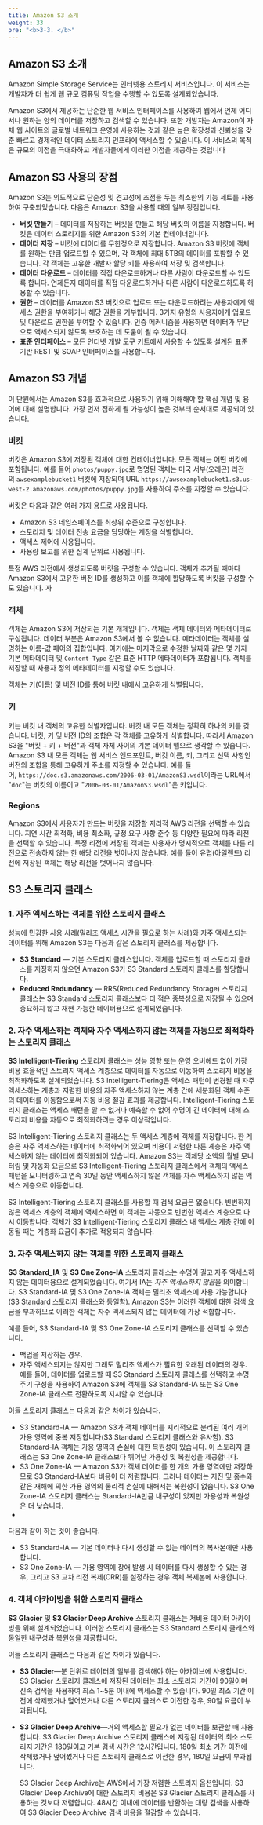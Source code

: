 ```yaml
---
title: Amazon S3 소개
weight: 33
pre: "<b>3-3. </b>"
---
```

## Amazon S3 소개

Amazon Simple Storage Service는 인터넷용 스토리지 서비스입니다. 이 서비스는 개발자가 더 쉽게 웹 규모 컴퓨팅 작업을 수행할 수 있도록 설계되었습니다.

Amazon S3에서 제공하는 단순한 웹 서비스 인터페이스를 사용하여 웹에서 언제 어디서나 원하는 양의 데이터를 저장하고 검색할 수 있습니다. 또한 개발자는 Amazon이 자체 웹 사이트의 글로벌 네트워크 운영에 사용하는 것과 같은 높은 확장성과 신뢰성을 갖춘 빠르고 경제적인 데이터 스토리지 인프라에 액세스할 수 있습니다. 이 서비스의 목적은 규모의 이점을 극대화하고 개발자들에게 이러한 이점을 제공하는 것입니다

## Amazon S3 사용의 장점

Amazon S3는 의도적으로 단순성 및 견고성에 초점을 두는 최소한의 기능 세트를 사용하여 구축되었습니다. 다음은 Amazon S3을 사용할 때의 일부 장점입니다.

- **버킷 만들기** – 데이터를 저장하는 버킷을 만들고 해당 버킷의 이름을 지정합니다. 버킷은 데이터 스토리지를 위한 Amazon S3의 기본 컨테이너입니다.
- **데이터 저장** – 버킷에 데이터를 무한정으로 저장합니다. Amazon S3 버킷에 객체를 원하는 만큼 업로드할 수 있으며, 각 객체에 최대 5TB의 데이터를 포함할 수 있습니다. 각 객체는 고유한 개발자 할당 키를 사용하여 저장 및 검색합니다.
- **데이터 다운로드** – 데이터를 직접 다운로드하거나 다른 사람이 다운로드할 수 있도록 합니다. 언제든지 데이터를 직접 다운로드하거나 다른 사람이 다운로드하도록 허용할 수 있습니다.
- **권한** – 데이터를 Amazon S3 버킷으로 업로드 또는 다운로드하려는 사용자에게 액세스 권한을 부여하거나 해당 권한을 거부합니다. 3가지 유형의 사용자에게 업로드 및 다운로드 권한을 부여할 수 있습니다. 인증 메커니즘을 사용하면 데이터가 무단으로 액세스되지 않도록 보호하는 데 도움이 될 수 있습니다.
- **표준 인터페이스** – 모든 인터넷 개발 도구 키트에서 사용할 수 있도록 설계된 표준 기반 REST 및 SOAP 인터페이스를 사용합니다.

## Amazon S3 개념

이 단원에서는 Amazon S3를 효과적으로 사용하기 위해 이해해야 할 핵심 개념 및 용어에 대해 설명합니다. 가장 먼저 접하게 될 가능성이 높은 것부터 순서대로 제공되어 있습니다.

### **버킷**

버킷은 Amazon S3에 저장된 객체에 대한 컨테이너입니다. 모든 객체는 어떤 버킷에 포함됩니다. 예를 들어 `photos/puppy.jpg`로 명명된 객체는 미국 서부(오레곤) 리전의 `awsexamplebucket1` 버킷에 저장되며 URL `https://awsexamplebucket1.s3.us-west-2.amazonaws.com/photos/puppy.jpg`를 사용하여 주소를 지정할 수 있습니다.

버킷은 다음과 같은 여러 가지 용도로 사용됩니다.

- Amazon S3 네임스페이스를 최상위 수준으로 구성합니다.
- 스토리지 및 데이터 전송 요금을 담당하는 계정을 식별합니다.
- 액세스 제어에 사용됩니다.
- 사용량 보고를 위한 집계 단위로 사용됩니다.

특정 AWS 리전에서 생성되도록 버킷을 구성할 수 있습니다. 객체가 추가될 때마다 Amazon S3에서 고유한 버전 ID를 생성하고 이를 객체에 할당하도록 버킷을 구성할 수도 있습니다. 자

### **객체**

객체는 Amazon S3에 저장되는 기본 개체입니다. 객체는 객체 데이터와 메타데이터로 구성됩니다. 데이터 부분은 Amazon S3에서 볼 수 없습니다. 메타데이터는 객체를 설명하는 이름-값 페어의 집합입니다. 여기에는 마지막으로 수정한 날짜와 같은 몇 가지 기본 메타데이터 및 `Content-Type` 같은 표준 HTTP 메타데이터가 포함됩니다. 객체를 저장할 때 사용자 정의 메타데이터를 지정할 수도 있습니다.

객체는 키(이름) 및 버전 ID를 통해 버킷 내에서 고유하게 식별됩니다.

### **키**

키는 버킷 내 객체의 고유한 식별자입니다. 버킷 내 모든 객체는 정확히 하나의 키를 갖습니다. 버킷, 키 및 버전 ID의 조합은 각 객체를 고유하게 식별합니다. 따라서 Amazon S3을 "버킷 + 키 + 버전"과 객체 자체 사이의 기본 데이터 맵으로 생각할 수 있습니다. Amazon S3 내 모든 객체는 웹 서비스 엔드포인트, 버킷 이름, 키, 그리고 선택 사항인 버전의 조합을 통해 고유하게 주소를 지정할 수 있습니다. 예를 들어, `https://doc.s3.amazonaws.com/2006-03-01/AmazonS3.wsdl`이라는 URL에서 "`doc`"는 버킷의 이름이고 "`2006-03-01/AmazonS3.wsdl`"은 키입니다.

### **Regions**

Amazon S3에서 사용자가 만드는 버킷을 저장할 지리적 AWS 리전을 선택할 수 있습니다. 지연 시간 최적화, 비용 최소화, 규정 요구 사항 준수 등 다양한 필요에 따라 리전을 선택할 수 있습니다. 특정 리전에 저장된 객체는 사용자가 명시적으로 객체를 다른 리전으로 전송하지 않는 한 해당 리전을 벗어나지 않습니다. 예를 들어 유럽(아일랜드) 리전에 저장된 객체는 해당 리전을 벗어나지 않습니다.

## S3 스토리지 클래스

### 1. 자주 액세스하는 객체를 위한 스토리지 클래스

성능에 민감한 사용 사례(밀리초 액세스 시간을 필요로 하는 사례)와 자주 액세스되는 데이터를 위해 Amazon S3는 다음과 같은 스토리지 클래스를 제공합니다.

- **S3 Standard** — 기본 스토리지 클래스입니다. 객체를 업로드할 때 스토리지 클래스를 지정하지 않으면 Amazon S3가 S3 Standard 스토리지 클래스를 할당합니다.
- **Reduced Redundancy** — RRS(Reduced Redundancy Storage) 스토리지 클래스는 S3 Standard 스토리지 클래스보다 더 적은 중복성으로 저장될 수 있으며 중요하지 않고 재현 가능한 데이터용으로 설계되었습니다.

### 2. 자주 액세스하는 객체와 자주 액세스하지 않는 객체를 자동으로 최적화하는 스토리지 클래스

**S3 Intelligent-Tiering** 스토리지 클래스는 성능 영향 또는 운영 오버헤드 없이 가장 비용 효율적인 스토리지 액세스 계층으로 데이터를 자동으로 이동하여 스토리지 비용을 최적화하도록 설계되었습니다. S3 Intelligent-Tiering은 액세스 패턴이 변경될 때 자주 액세스하는 계층과 저렴한 비용의 자주 액세스하지 않는 계층 간에 세분화된 객체 수준의 데이터를 이동함으로써 자동 비용 절감 효과를 제공합니다. Intelligent-Tiering 스토리지 클래스는 액세스 패턴을 알 수 없거나 예측할 수 없어 수명이 긴 데이터에 대해 스토리지 비용을 자동으로 최적화하려는 경우 이상적입니다.

S3 Intelligent-Tiering 스토리지 클래스는 두 액세스 계층에 객체를 저장합니다. 한 계층은 자주 액세스하는 데이터에 최적화되어 있으며 비용이 저렴한 다른 계층은 자주 액세스하지 않는 데이터에 최적화되어 있습니다. Amazon S3는 객체당 소액의 월별 모니터링 및 자동화 요금으로 S3 Intelligent-Tiering 스토리지 클래스에서 객체의 액세스 패턴을 모니터링하고 연속 30일 동안 액세스하지 않은 객체를 자주 액세스하지 않는 액세스 계층으로 이동합니다.

S3 Intelligent-Tiering 스토리지 클래스를 사용할 때 검색 요금은 없습니다. 빈번하지 않은 액세스 계층의 객체에 액세스하면 이 객체는 자동으로 빈번한 액세스 계층으로 다시 이동합니다. 객체가 S3 Intelligent-Tiering 스토리지 클래스 내 액세스 계층 간에 이동될 때는 계층화 요금이 추가로 적용되지 않습니다.

### 3. 자주 액세스하지 않는 객체를 위한 스토리지 클래스

**S3 Standard_IA** 및 **S3 One Zone-IA** 스토리지 클래스는 수명이 길고 자주 액세스하지 않는 데이터용으로 설계되었습니다. 여기서 IA는 *자주 액세스하지 않음*을 의미합니다. S3 Standard-IA 및 S3 One Zone-IA 객체는 밀리초 액세스에 사용 가능합니다(S3 Standard 스토리지 클래스와 동일함). Amazon S3는 이러한 객체에 대한 검색 요금을 부과하므로 이러한 객체는 자주 액세스되지 않는 데이터에 가장 적합합니다. 

예를 들어, S3 Standard-IA 및 S3 One Zone-IA 스토리지 클래스를 선택할 수 있습니다.

- 백업을 저장하는 경우.
- 자주 액세스되지는 않지만 그래도 밀리초 액세스가 필요한 오래된 데이터의 경우. 예를 들어, 데이터를 업로드할 때 S3 Standard 스토리지 클래스를 선택하고 수명 주기 구성을 사용하여 Amazon S3에 객체를 S3 Standard-IA 또는 S3 One Zone-IA 클래스로 전환하도록 지시할 수 있습니다.

이들 스토리지 클래스는 다음과 같은 차이가 있습니다.

- S3 Standard-IA — Amazon S3가 객체 데이터를 지리적으로 분리된 여러 개의 가용 영역에 중복 저장합니다(S3 Standard 스토리지 클래스와 유사함). S3 Standard-IA 객체는 가용 영역의 손실에 대한 복원성이 있습니다. 이 스토리지 클래스는 S3 One Zone-IA 클래스보다 뛰어난 가용성 및 복원성을 제공합니다.
- S3 One Zone-IA — Amazon S3가 객체 데이터를 한 개의 가용 영역에만 저장하므로 S3 Standard-IA보다 비용이 더 저렴합니다. 그러나 데이터는 지진 및 홍수와 같은 재해에 의한 가용 영역의 물리적 손실에 대해서는 복원성이 없습니다. S3 One Zone-IA 스토리지 클래스는 Standard-IA만큼 내구성이 있지만 가용성과 복원성은 더 낮습니다.
- 

다음과 같이 하는 것이 좋습니다.

- S3 Standard-IA — 기본 데이터나 다시 생성할 수 없는 데이터의 복사본에만 사용합니다.
- S3 One Zone-IA — 가용 영역에 장애 발생 시 데이터를 다시 생성할 수 있는 경우, 그리고 S3 교차 리전 복제(CRR)를 설정하는 경우 객체 복제본에 사용합니다.

### 4. 객체 아카이빙을 위한 스토리지 클래스

**S3 Glacier** 및 **S3 Glacier Deep Archive** 스토리지 클래스는 저비용 데이터 아카이빙을 위해 설계되었습니다. 이러한 스토리지 클래스는 S3 Standard 스토리지 클래스와 동일한 내구성과 복원성을 제공합니다. 

이들 스토리지 클래스는 다음과 같은 차이가 있습니다.

- **S3 Glacier**—분 단위로 데이터의 일부를 검색해야 하는 아카이브에 사용합니다. S3 Glacier 스토리지 클래스에 저장된 데이터는 최소 스토리지 기간이 90일이며 신속 검색을 사용하여 최소 1~5분 이내에 액세스할 수 있습니다. 90일 최소 기간 이전에 삭제했거나 덮어썼거나 다른 스토리지 클래스로 이전한 경우, 90일 요금이 부과됩니다.
- **S3 Glacier Deep Archive**—거의 액세스할 필요가 없는 데이터를 보관할 때 사용합니다. S3 Glacier Deep Archive 스토리지 클래스에 저장된 데이터의 최소 스토리지 기간은 180일이고 기본 검색 시간은 12시간입니다. 180일 최소 기간 이전에 삭제했거나 덮어썼거나 다른 스토리지 클래스로 이전한 경우, 180일 요금이 부과됩니다.

    S3 Glacier Deep Archive는 AWS에서 가장 저렴한 스토리지 옵션입니다. S3 Glacier Deep Archive에 대한 스토리지 비용은 S3 Glacier 스토리지 클래스를 사용하는 것보다 저렴합니다. 48시간 이내에 데이터를 반환하는 대량 검색을 사용하여 S3 Glacier Deep Archive 검색 비용을 절감할 수 있습니다.
